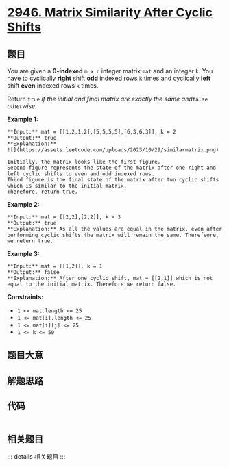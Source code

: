 # [2946. Matrix Similarity After Cyclic Shifts](https://leetcode.com/problems/matrix-similarity-after-cyclic-shifts)

## 题目

You are given a **0-indexed** `m x n` integer matrix `mat` and an integer `k`.
You have to cyclically **right** shift **odd** indexed rows `k` times and
cyclically **left** shift **even** indexed rows `k` times.

Return `true` _if the initial and final matrix are exactly the same
and_`false` _otherwise._



**Example 1:**

    
    
    **Input:** mat = [[1,2,1,2],[5,5,5,5],[6,3,6,3]], k = 2
    **Output:** true
    **Explanation:**
    ![](https://assets.leetcode.com/uploads/2023/10/29/similarmatrix.png)
    
    Initially, the matrix looks like the first figure. 
    Second figure represents the state of the matrix after one right and left cyclic shifts to even and odd indexed rows.
    Third figure is the final state of the matrix after two cyclic shifts which is similar to the initial matrix.
    Therefore, return true.
    

**Example 2:**

    
    
    **Input:** mat = [[2,2],[2,2]], k = 3
    **Output:** true
    **Explanation:** As all the values are equal in the matrix, even after performing cyclic shifts the matrix will remain the same. Therefeore, we return true.
    

**Example 3:**

    
    
    **Input:** mat = [[1,2]], k = 1
    **Output:** false
    **Explanation:** After one cyclic shift, mat = [[2,1]] which is not equal to the initial matrix. Therefore we return false.
    



**Constraints:**

  * `1 <= mat.length <= 25`
  * `1 <= mat[i].length <= 25`
  * `1 <= mat[i][j] <= 25`
  * `1 <= k <= 50`


## 题目大意

## 解题思路

## 代码

```javascript

```

## 相关题目

::: details 相关题目
:::
